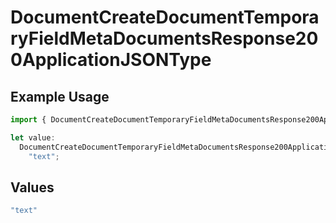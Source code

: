 # DocumentCreateDocumentTemporaryFieldMetaDocumentsResponse200ApplicationJSONType

## Example Usage

```typescript
import { DocumentCreateDocumentTemporaryFieldMetaDocumentsResponse200ApplicationJSONType } from "@documenso/sdk-typescript/models/operations";

let value:
  DocumentCreateDocumentTemporaryFieldMetaDocumentsResponse200ApplicationJSONType =
    "text";
```

## Values

```typescript
"text"
```